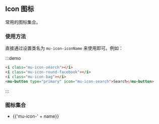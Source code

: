 <!--
 * @Author: Victor wang
 * @Date: 2020-04-20 01:33:16
 * @LastEditors: Victor.wang
 * @LastEditTime: 2020-05-12 23:04:50
 * @Description:
 -->

## Icon 图标

常用的图标集合。

### 使用方法

直接通过设置类名为 `mu-icon-iconName` 来使用即可。例如：

:::demo

```html
<i class="mu-icon-search"></i>
<i class="mu-icon-round-facebook"></i>
<i class="mu-icon-bag"></i>
<mu-button type="primary" icon="mu-icon-search">Search</mu-button>
```

:::

### 图标集合

<div class="demo-icon">
<ul class="icon-list">
  <li v-for="name in $icon" :key="name">
    <span>
      <i :class="'mu-icon-' + name"></i>
      <span class="icon-name">{{'mu-icon-' + name}}</span>
    </span>
  </li>
</ul>
</div>
